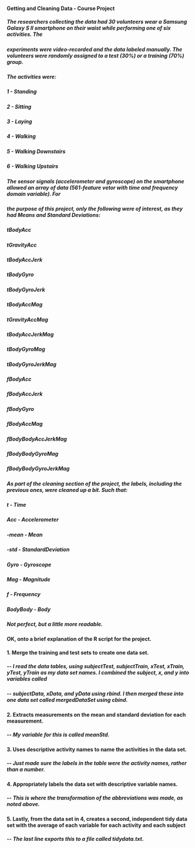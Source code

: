 #### Getting and Cleaning Data - Course Project

##### The researchers collecting the data had 30 volunteers wear a Samsung Galaxy S II smartphone on their waist while performing one of six activities.  The   
##### experiments were video-recorded and the data labeled manually. The volunteers were randomly assigned to a test (30%) or a training (70%) group.

##### The activities were:

#####    1 - Standing
#####    2 - Sitting
#####    3 - Laying
#####    4 - Walking
#####    5 - Walking Downstairs
#####    6 - Walking Upstairs

##### The sensor signals (accelerometer and gyroscope) on the smartphone allowed an array of data (561-feature vetor with time and frequency domain variable). For 
##### the purpose of this project, only the following were of interest, as they had Means and Standard Deviations:

#####    tBodyAcc
#####    tGravityAcc
#####    tBodyAccJerk
#####    tBodyGyro
#####    tBodyGyroJerk
#####    tBodyAccMag
#####    tGravityAccMag
#####    tBodyAccJerkMag
#####    tBodyGyroMag
#####    tBodyGyroJerkMag
#####    fBodyAcc
#####    fBodyAccJerk
#####    fBodyGyro
#####    fBodyAccMag
#####    fBodyBodyAccJerkMag
#####    fBodyBodyGyroMag
#####    fBodyBodyGyroJerkMag

##### As part of the cleaning section of the project, the labels, including the previous ones, were cleaned up a bit.  Such that:

#####    t - Time
#####    Acc - Accelerometer
#####    -mean - Mean
#####    -std - StandardDeviation
#####    Gyro - Gyroscope
#####    Mag - Magnitude
#####    f - Frequency
#####    BodyBody - Body

##### Not perfect, but a little more readable.

#### OK, onto a brief explanation of the R script for the project. 

#### 1. Merge the training and test sets to create one data set.
##### -- I read the data tables, using subjectTest, subjectTrain, xTest, xTrain, yTest, yTrain as my data set names. I combined the subject, x, and y into variables called  
##### -- subjectData, xData, and yData using rbind. I then merged these into one data set called mergedDataSet using cbind.

#### 2. Extracts measurements on the mean and standard deviation for each measurement.
##### -- My variable for this is called meanStd.

#### 3. Uses descriptive activity names to name the activities in the data set.
##### -- Just made sure the labels in the table were the activity names, rather than a number.

#### 4. Appropriately labels the data set with descriptive variable names.
##### -- This is where the transformation of the abbreviations was made, as noted above.

#### 5. Lastly, from the data set in 4, creates a second, independent tidy data set with the average of each variable for each activity and each subject
##### -- The last line exports this to a file called tidydata.txt.


